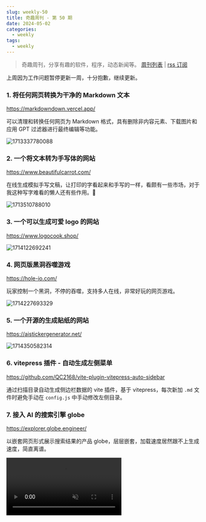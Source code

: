 ```yaml
---
slug: weekly-50
title: 奇趣周刊 - 第 50 期
date: 2024-05-02
categories:
  - weekly
tags:
  - weekly
---
```


> 奇趣周刊，分享有趣的软件，程序，动态新闻等。 [周刊列表](/categories/weekly/) | [rss 订阅](/categories/weekly/index.xml)

上周因为工作问题暂停更新一周，十分抱歉，继续更新。

### 1. 将任何网页转换为干净的 Markdown 文本

https://markdowndown.vercel.app/

可以清理和转换任何网页为 Markdown 格式，具有删除非内容元素、下载图片和应用 GPT 过滤器进行最终编辑等功能。

![1713337780088](https://imgurl.zishu.me/2024/04/1713337780088.webp)

### 2. 一个将文本转为手写体的网站

https://www.beautifulcarrot.com/

在线生成模拟手写文稿，让打印的字看起来和手写的一样，看颇有一些市场，对于我这种写字难看的懒人还有些作用。🧐

![1713510788010](https://imgurl.zishu.me/2024/04/1713510788010.webp)

### 3. 一个可以生成可爱 logo 的网站

https://www.logocook.shop/

![1714122692241](https://imgurl.zishu.me/2024/04/1714122692241.webp)

### 4. 网页版黑洞吞噬游戏

https://hole-io.com/

玩家控制一个黑洞，不停的吞噬，支持多人在线，非常好玩的网页游戏。

![1714227693329](https://imgurl.zishu.me/2024/04/1714227693329.png)

### 5. 一个开源的生成贴纸的网站

https://aistickergenerator.net/

![1714350582314](https://imgurl.zishu.me/2024/04/1714350582314.webp)

### 6. vitepress 插件 - 自动生成左侧菜单

https://github.com/QC2168/vite-plugin-vitepress-auto-sidebar

通过扫描目录自动生成侧边栏数据的 vite 插件，基于 vitepress，每次新加 `.md` 文件时避免手动在 `config.js` 中手动修改左侧目录。

### 7. 接入 AI 的搜索引擎 globe

https://explorer.globe.engineer/

以嵌套网页形式展示搜索结果的产品 globe，层层嵌套，加载速度居然跟不上生成速度，简直离谱。

<video src="https://video-oss.zishu.me/1714449077268.mp4" controls muted></video>